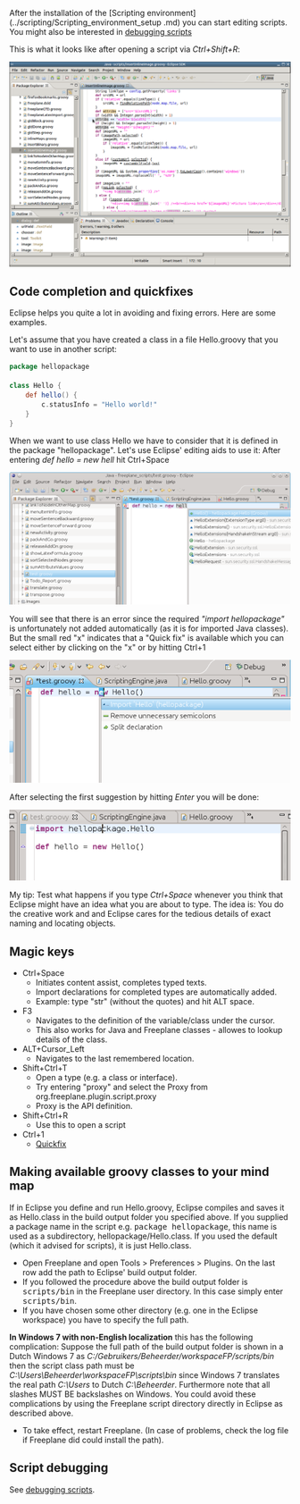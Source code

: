 <!-- toc -->

After the installation of the [Scripting environment](../scripting/Scripting_environment_setup .md) you can start editing scripts. You might also be interested in [debugging scripts](Debugging_scripts.md)

This is what it looks like after opening a script via *Ctrl+Shift+R*:

![border](../images/Eclipse-edit-script.png)

## Code completion and quickfixes

Eclipse helps you quite a lot in avoiding and fixing errors. Here are some examples. 

Let's assume that you have created a class in a file Hello.groovy that you want to use in another script:
```groovy
package hellopackage

class Hello {
    def hello() {
        c.statusInfo = "Hello world!"
    }
}
```

When we want to use class Hello we have to consider that it is defined in the package "hellopackage". Let's use Eclipse' editing aids to use it: After entering *def hello = new hell* hit Ctrl+Space

![border](../images/Eclipse-code-completion1.png)

You will see that there is an error since the required *"import hellopackage"* is unfortunately not added automatically (as it is for imported Java classes). But the small red "x" indicates that a "Quick fix" is available which you can select either by clicking on the "x" or by hitting Ctrl+1

![border](../images/Eclipse-quickfix.png)

After selecting the first suggestion by hitting *Enter* you will be done:

![border](../images/Eclipse-quickfix-result.png)

My tip: Test what happens if you type *Ctrl+Space* whenever you think that Eclipse might have an idea what you are about to type. The idea is: You do the creative work and and Eclipse cares for the tedious details of exact naming and locating objects.

## Magic keys

* Ctrl+Space
    * Initiates content assist, completes typed texts.
    * Import declarations for completed types are automatically added.
    * Example: type "str" (without the quotes) and hit ALT space.
* F3
    * Navigates to the definition of the variable/class under the cursor.
    * This also works for Java and Freeplane classes - allowes to lookup details of the class.
* ALT+Cursor_Left
    * Navigates to the last remembered location.
* Shift+Ctrl+T
    * Open a type (e.g. a class or interface).
    * Try entering "proxy" and select the Proxy from org.freeplane.plugin.script.proxy
    * Proxy is the API definition.
* Shift+Ctrl+R
    * Use this to open a script
* Ctrl+1
    * [Quickfix](http://help.eclipse.org/galileo/index.jsp?topic=/org.eclipse.jdt.doc.user/concepts/concept-quickfix-assist.htm)

## Making available groovy classes to your mind map
If in Eclipse you define and run Hello.groovy, Eclipse compiles and saves it as Hello.class in the build output folder you specified above. If you supplied a package name in the script e.g. <tt>package hellopackage</tt>, this name is used as a subdirectory, hellopackage/Hello.class. If you used the default (which it advised for scripts), it is just Hello.class.

* Open Freeplane and open Tools > Preferences > Plugins. On the last row add the path to Eclipse' build output folder.
* If you followed the procedure above the build output folder is <tt>scripts/bin</tt> in the Freeplane user directory. In this case simply enter <tt>scripts/bin</tt>.
* If you have chosen some other directory (e.g. one in the Eclipse workspace) you have to specify the full path.

**In Windows 7 with non-English localization** this has the following complication: Suppose the full path of the build output folder is shown in a Dutch Windows 7 as *C:/Gebruikers/Beheerder/workspaceFP/scripts/bin* then the script class path must be *C:\Users\Beheerder\workspaceFP\scripts\bin* since Windows 7 translates the real path *C:\Users* to Dutch *C:\Beheerder*. Furthermore note that all slashes MUST BE backslashes on Windows. You could avoid these complications by using the Freeplane script directory directly in Eclipse as described above.

* To take effect, restart Freeplane. (In case of problems, check the log file if Freeplane did could install the path).

## Script debugging
See [debugging scripts](Debugging_scripts.md).

<!-- ({Category:Script}) -->

